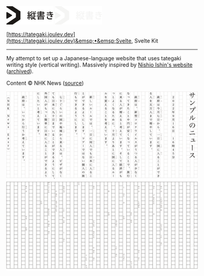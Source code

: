 <img src="/apps/static/public/images/gh-asset/tategaki/light.svg#gh-light-mode-only" alt="Logo" height="48px">
<img src="/apps/static/public/images/gh-asset/tategaki/dark.svg#gh-dark-mode-only" alt="Logo" height="48px">

[https://tategaki.joulev.dev](https://tategaki.joulev.dev)&emsp;•&emsp;Svelte, Svelte Kit

---

My attempt to set up a Japanese-language website that uses tategaki writing
style (vertical writing). Massively inspired by [Nishio Ishin's website](http://ni.siois.in)
([archived](https://web.archive.org/web/20220304235332/http://ni.siois.in/)).

Content &copy; NHK News (<a href="https://www3.nhk.or.jp/news/easy/k10013820001000/k10013820001000.html">source</a>)

![App screenshot](/apps/static/public/images/gh-asset/tategaki/screenshot-light.png#gh-light-mode-only)
![App screenshot](/apps/static/public/images/gh-asset/tategaki/screenshot-dark.png#gh-dark-mode-only)
